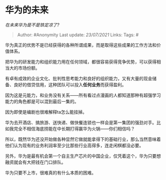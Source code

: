 # 华为的未来
*在未来华为是不是铁定凉了?*

> Author: #Anonymity
> Last update: *23/07/2021*
> Links:
> Tags: #

华为真正的优势不是已经获得的各种所谓成果，而是取得这些成果的工作方法和价值体系。

把华为的研发能力和组织能力用在任何领域，都很容易获得竞争优势，可以获得相当大的市场份额。

有卓有成效的企业文化、批判性思考能力和良好的组织能力，又有大量的现金储备、良好的借贷信用，这种团队可以投入**任何业务**而获得盈利。

因为这是元能力，和业务没有关系——所有看过点漫画的人都知道那种有超强学习能力的角色都是可以混到最后一集的。

因为即使是编剧也很难解释ta怎么能挂掉。

华为去开酒店、搞旅游、送快递、做快餐连锁也一样会是第一集团的强劲对手。比如我完全不相信海底捞能在中长期打得赢华为火锅——你们相信吗？

所以，既然华为还没开始做各种显然它做就能拿得下的基础行业，那么当然意味着他们认为现有的业务利润率至少比那些行业高得多，连走闲棋都没必要。

另外，华为是最有机会第一个自主生产芯片的中国企业，仅凭着这个，华为只要想融资就会有大把钱在门口排队。

华为只要不上市，很难真的有什么本质的困难。

